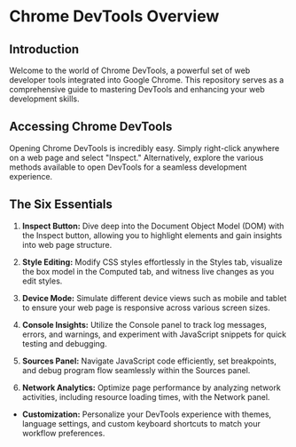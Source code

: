 # Chrome DevTools Overview

## Introduction
Welcome to the world of Chrome DevTools, a powerful set of web developer tools integrated into Google Chrome. This repository serves as a comprehensive guide to mastering DevTools and enhancing your web development skills.

## Accessing Chrome DevTools
Opening Chrome DevTools is incredibly easy. Simply right-click anywhere on a web page and select "Inspect." Alternatively, explore the various methods available to open DevTools for a seamless development experience.

## The Six Essentials

1. **Inspect Button:** Dive deep into the Document Object Model (DOM) with the Inspect button, allowing you to highlight elements and gain insights into web page structure.

2. **Style Editing:** Modify CSS styles effortlessly in the Styles tab, visualize the box model in the Computed tab, and witness live changes as you edit styles.

3. **Device Mode:** Simulate different device views such as mobile and tablet to ensure your web page is responsive across various screen sizes.

4. **Console Insights:** Utilize the Console panel to track log messages, errors, and warnings, and experiment with JavaScript snippets for quick testing and debugging.

5. **Sources Panel:** Navigate JavaScript code efficiently, set breakpoints, and debug program flow seamlessly within the Sources panel.

6. **Network Analytics:** Optimize page performance by analyzing network activities, including resource loading times, with the Network panel.

- **Customization:** Personalize your DevTools experience with themes, language settings, and custom keyboard shortcuts to match your workflow preferences.
